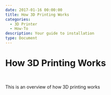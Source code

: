 ```yaml
---
date: 2017-01-16 00:00:00
title: How 3D Printing Works
categories:
  - 3D Printer
  - How-To
description: Your guide to installation
type: Document
---
```


# How 3D Printing Works

&nbsp;

This is an overview of how 3D printing works